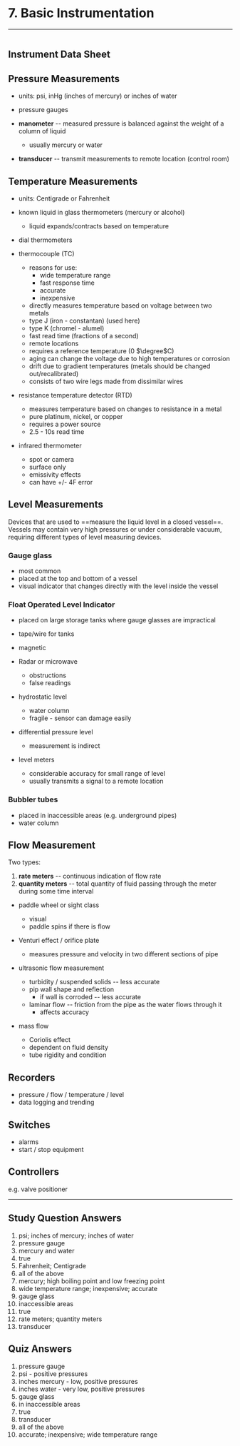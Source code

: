 # 7. Basic Instrumentation
---

```toc
```

## Instrument Data Sheet

## Pressure Measurements
-	units: psi, inHg (inches of mercury) or inches of water

-	pressure gauges

-	**manometer** -- measured pressure is balanced against the weight of a column of liquid
	-	usually mercury or water
	
-	**transducer** -- transmit measurements to remote location (control room)

## Temperature Measurements
-	units: Centigrade or Fahrenheit
-	known liquid in glass thermometers (mercury or alcohol)
	-	liquid expands/contracts based on temperature
	
-	dial thermometers

-	thermocouple (TC)
	-	reasons for use:
		-	wide temperature range
		-	fast response time
		-	accurate
		-	inexpensive
	-	directly measures temperature based on voltage between two metals
	-	type J (iron - constantan) (used here)
	-	type K (chromel - alumel)
	-	fast read time (fractions of a second)
	-	remote locations
	-	requires a reference temperature (0 $\degree$C)
	-	aging can change the voltage due to high temperatures or corrosion
	-	drift due to gradient temperatures (metals should be changed out/recalibrated)
	-	consists of two wire legs made from dissimilar wires
	
-	resistance temperature detector (RTD)
	-	measures temperature based on changes to resistance in a metal
	-	pure platinum, nickel, or copper
	-	requires a power source
	-	2.5 - 10s read time
	
-	infrared thermometer
	-	spot or camera
	-	surface only
	-	emissivity effects
	-	can have +/- 4F error

## Level Measurements
Devices that are used to ==measure the liquid level in a closed vessel==. Vessels may contain very high pressures or under considerable vacuum, requiring different types of level measuring devices.

### Gauge glass
-	most common
-	placed at the top and bottom of a vessel
-	visual indicator that changes directly with the level inside the vessel

### Float Operated Level Indicator

-	placed on large storage tanks where gauge glasses are impractical
-	tape/wire for tanks
-	magnetic

-	Radar or microwave
	-	obstructions
	-	false readings
-	hydrostatic level
	-	water column
	-	fragile - sensor can damage easily
-	differential pressure level
	-	measurement is indirect
-	level meters
	-	considerable accuracy for small range of level
	-	usually transmits a signal to a remote location

### Bubbler tubes
-	placed in inaccessible areas (e.g. underground pipes)
-	water column


## Flow Measurement

Two types:
1. **rate meters** -- continuous indication of flow rate
2. **quantity meters** -- total quantity of fluid passing through the meter during some time interval

-	paddle wheel or sight class
	-	visual
	-	paddle spins if there is flow
	
-	Venturi effect / orifice plate
	-	measures pressure and velocity in two different sections of pipe
	
-	ultrasonic flow measurement
	-	turbidity / suspended solids -- less accurate
	-	pip wall shape and reflection
		-	if wall is corroded -- less accurate
	-	laminar flow -- friction from the pipe as the water flows through it
		-	affects accuracy
		
-	mass flow
	-	Coriolis effect
	-	dependent on fluid density
	-	tube rigidity and condition
	
## Recorders
-	pressure / flow / temperature / level
-	data logging and trending

## Switches
-	alarms
-	start / stop equipment

## Controllers
e.g. valve positioner

---

## Study Question Answers
1. psi; inches of mercury; inches of water
2. pressure gauge
3.	mercury and water
4.	true
5.	Fahrenheit; Centigrade
6.	all of the above
7.	mercury; high boiling point and low freezing point
8.	wide temperature range; inexpensive; accurate
9.	gauge glass
10.	inaccessible areas
11.	true
12.	rate meters; quantity meters
13.	transducer

## Quiz Answers
1. pressure gauge
2. psi - positive pressures
3. inches mercury - low, positive pressures
4. inches water - very low, positive pressures
5. gauge glass
6. in inaccessible areas
7. true
8. transducer
9. all of the above
10. accurate; inexpensive; wide temperature range